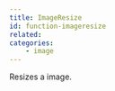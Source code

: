 ```yaml
---
title: ImageResize
id: function-imageresize
related:
categories:
    - image
---
```


Resizes a image.